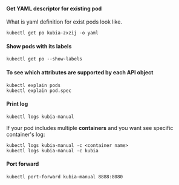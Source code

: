 #### Get YAML descriptor for existing pod
What is yaml definition for exist pods look like.
```
kubectl get po kubia-zxzij -o yaml
```

#### Show pods with its labels
```
kubectl get po --show-labels
```
#### To see which attributes are supported by each API object
```
kubectl explain pods
kubectl explain pod.spec
```

#### Print log
```
kubectl logs kubia-manual
```

If your pod includes multiple **containers** and you want see specific container's log:
```
kubectl logs kubia-manual -c <container name>
kubectl logs kubia-manual -c kubia
```

#### Port forward
```
kubectl port-forward kubia-manual 8888:8080
```
